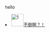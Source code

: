 <P>hello</P>
<li align-items: center;
          justify-content: center;><a href="https://zzz392.github.io/zzz/1.html"><img alt="1" src="https://p1.ssl.qhimgs1.com/sdr/400__/t016fe23f8ee7eb2d01.jpg"width="40px" height="40px">不倒啊？！</a></li>
